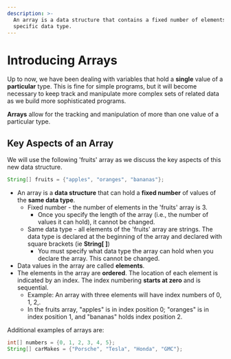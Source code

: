 ```yaml
---
description: >-
  An array is a data structure that contains a fixed number of elements of a
  specific data type.
---
```


# Introducing Arrays

Up to now, we have been dealing with variables that hold a **single** value of a **particular** type. This is fine for simple programs, but it will become necessary to keep track and manipulate more complex sets of related data as we build more sophisticated programs. 

**Arrays** allow for the tracking and manipulation of more than one value of a particular type.

## Key Aspects of an Array 

We will use the following 'fruits' array as we discuss the key aspects of this new data structure. 

```java
String[] fruits = {"apples", "oranges", "bananas"};
```

* An array is a **data structure** that can hold a **fixed number** of values of the **same data type**. 
  * Fixed number - the number of elements in the 'fruits' array is 3. 
    * Once you specify the length of the array \(i.e., the number of values it can hold\), it cannot be changed.
  * Same data type - all elements of the 'fruits' array are strings. The data type is declared at the beginning of the array and declared with square brackets \(ie **String\[ \]**\)
    * You must specify what data type the array can hold when you declare the array. This cannot be changed.
* Data values in the array are called **elements**.
* The elements in the array are **ordered**.  The location of each element is indicated by an index. The index numbering **starts at zero** and is sequential.
  * Example: An array with three elements will have index numbers of 0, 1, 2,.
  * In the fruits array, "apples" is in index position 0; "oranges" is in index position 1, and "bananas" holds index position 2. 

Additional examples of arrays are:

```java
int[] numbers = {0, 1, 2, 3, 4, 5};
String[] carMakes = {"Porsche", "Tesla", "Honda", "GMC"};
```

